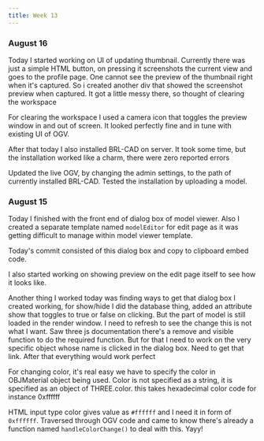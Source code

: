 ```yaml
---
title: Week 13
---
```


<p class="lead">

</p>
  
<div class="accordion">

<h3>August 16</h3>
<div>
<p>Today I started working on UI of updating thumbnail. Currently there was just a simple HTML button, on pressing it screenshots the current view and goes to the profile page. One cannot see the preview of the thumbnail right when it's captured. So i created another div that showed the screenshot preview when captured. It got a little messy there, so thought of clearing the workspace</p>
<p>For clearing the workspace I used a camera icon that toggles the preview window in and out of screen. It looked perfectly fine and in tune with existing UI of OGV.</p>
<p>After that today I also installed BRL-CAD on server. It took some time, but the installation worked like a charm, there were zero reported errors</p>
<p>Updated the live OGV, by changing the admin settings, to the path of currently installed BRL-CAD. Tested the installation by uploading a model. </p>
</div>

<h3>August 15</h3>
<div>
<p>Today I finished with the front end of dialog box of model viewer. Also I created a separate template named <code>modelEditor</code> for edit page as it was getting difficult to manage within model viewer template.</p>
<p>Today's commit consisted of this dialog box and copy to clipboard embed code.</p>
<p>I also started working on showing preview on the edit page itself to see how it looks like.</p>
<p>Another thing I worked today was finding ways to get that dialog box I created working, for show/hide I did the database thing, added an attribute show that toggles to true or false on clicking. But the part of model is still loaded in the render window. I need to refresh to see the change this is not what I want. Saw three js documentation there's a remove and visible function to do the required function. But for that I need to work on the very specific object whose name is clicked in the dialog box. Need to get that link. After that everything would work perfect</p>
<p>For changing color, it's real easy we have to specify the color in OBJMaterial object being used. Color is not specified as a string, it is specified as an object of THREE.color. this takes hexadecimal color code for instance 0xffffff</p>
<p>HTML input type color gives value as <code>#ffffff</code> and I need it in form of <code>0xffffff</code>. Traversed through OGV code and came to know there's already a function named <code>handleColorChange()</code> to deal with this. Yayy! </p>
</div>

</div>
